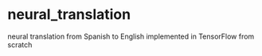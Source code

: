 # neural_translation
neural translation from Spanish to English implemented in TensorFlow from scratch
